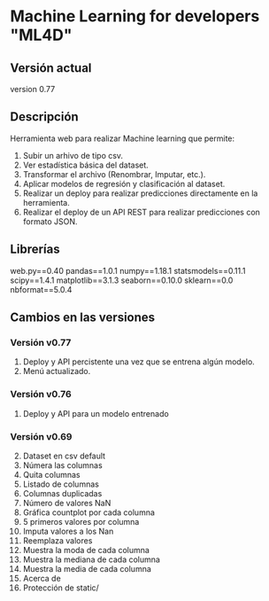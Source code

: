 # Machine Learning for developers "ML4D"

## Versión actual

version 0.77

## Descripción

Herramienta web para realizar Machine learning que permite:

1. Subir un arhivo de tipo csv.
2. Ver estadística básica del dataset.
3. Transformar el archivo (Renombrar, Imputar, etc.).
4. Aplicar modelos de regresión y clasificación al dataset.
5. Realizar un deploy para realizar predicciones directamente en la herramienta.
6. Realizar el deploy de un API REST para realizar predicciones con formato JSON.

## Librerías

web.py==0.40
pandas==1.0.1
numpy==1.18.1
statsmodels==0.11.1
scipy==1.4.1
matplotlib==3.1.3
seaborn==0.10.0
sklearn==0.0
nbformat==5.0.4

## Cambios en las versiones

### Versión v0.77

1. Deploy y API percistente una vez que se entrena algún modelo.
2. Menú actualizado.

### Versión v0.76

1. Deploy y API para un modelo entrenado
   
### Versión v0.69

2. Dataset en csv default
3. Númera las columnas
4. Quita columnas
5. Listado de columnas
6. Columnas duplicadas
7. Número de valores NaN
8. Gráfica countplot por cada columna
9.  5 primeros valores por columna
10. Imputa valores a los Nan
11. Reemplaza valores
12. Muestra la moda de cada columna
13. Muestra la mediana de cada columna
14. Muestra la media de cada columna
15. Acerca de
16. Protección de static/